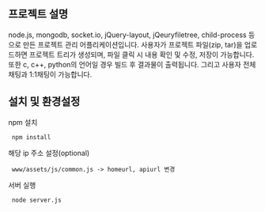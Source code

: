 프로젝트 설명
-------------

node.js, mongodb, socket.io, jQuery-layout, jQeuryfiletree, child-process 등으로 만든 프로젝트 관리 어플리케이션입니다.
사용자가 프로젝트 파일(zip, tar)을 업로드하면 프로젝트 트리가 생성되며, 파일 클릭 시 내용 확인 및 수정, 저장이 가능합니다. 또한 c, c++, python의 언어일 경우
빌드 후 결과물이 출력됩니다. 그리고 사용자 전체채팅과 1:1채팅이 가능합니다.

설치 및 환경설정
-------------
npm 설치
<pre><code> npm install </code></pre>

해당 ip 주소 설정(optional)
<pre><code> www/assets/js/common.js -> homeurl, apiurl 변경 </code></pre>

서버 실행
<pre><code> node server.js </code></pre>
